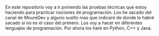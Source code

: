 En este repositorio voy a ir poniendo las pruebas técnicas que estoy haciendo para practicar nociones de programación.
Los he sacado del canal de MoureDev y alguno suelto mas que indicaré de donde lo habré sacado si no es el caso del primero.
Los voy a hacer en diferentes lenguajes de programación. Por ahora los haré en Python, C++ y Java.
